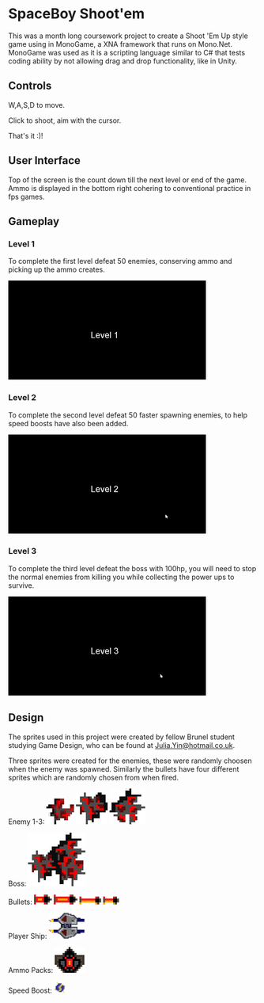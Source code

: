 # SpaceBoy Shoot'em

This was a month long coursework project to create a Shoot 'Em Up style game using in MonoGame, a XNA framework that runs on Mono.Net. MonoGame was used as it is a scripting language similar to C# that tests coding ability by not allowing drag and drop functionality, like in Unity.

## Controls 

W,A,S,D to move.

Click to shoot, aim with the cursor.

That's it :)!

## User Interface

Top of the screen is the count down till the next level or end of the game.
Ammo is displayed in the bottom right cohering to conventional practice in fps games.

## Gameplay

### Level 1

To complete the first level defeat 50 enemies, conserving ammo and picking up the ammo creates.

![](Images/Level1.gif)

### Level 2

To complete the second level defeat 50 faster spawning enemies, to help speed boosts have also been added.

![](Images/Level2.gif)

### Level 3

To complete the third level defeat the boss with 100hp, you will need to stop the normal enemies from killing you while collecting the power ups to survive.

![](Images/Level3.gif)

## Design

The sprites used in this project were created by fellow Brunel student studying Game Design, who can be found at Julia.Yin@hotmail.co.uk.

Three sprites were created for the enemies, these were randomly choosen when the enemy was spawned.
Similarly the bullets have four different sprites which are randomly chosen from when fired.

Enemy 1-3:
![](Images/enemy_1_3.png) ![](Images/enemy_2_3.png) ![](Images/enemy_3_3.png)

Boss:
![](Images/boss_enemy_3.png)

Bullets:
![](Images/different_bullets1_3.png) ![](Images/different_bullets2_3.png) ![](Images/different_bullets3_3.png) ![](Images/different_bullets4_3.png)

Player Ship:
![](Images/main_ship_2.png)

Ammo Packs:
![](Images/ammo_pack_3.png)

Speed Boost:
![](Images/speed_boost.png)

